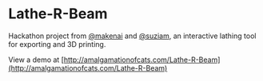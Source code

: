 Lathe-R-Beam
============

Hackathon project from [@makenai](http://twitter.com/makenai) and [@suziam](http://twitter.com/suziam), an interactive lathing tool for exporting and 3D printing.

View a demo at [http://amalgamationofcats.com/Lathe-R-Beam](http://amalgamationofcats.com/Lathe-R-Beam)

